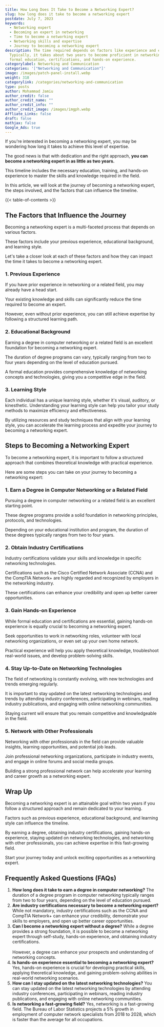```yaml
---
title: How Long Does It Take to Become a Networking Expert?
slug: how long does it take to become a networking expert
postdate: July 7, 2023
keywords:
  - Networking expert
  - Becoming an expert in networking
  - Time to become a networking expert
  - Networking skills and expertise
  - Journey to becoming a networking expert
description: The time required depends on factors like experience and education.
  Typically, it takes about two years to become proficient in networking through
  formal education, certifications, and hands-on experience.
categorylabel: Networking and Communication
categories: '["Networking and Communication"]'
image: /images/patch-panel-install.webp
weight: 318
categorylink: /categories/networking-and-communication
type: posts
author: Mohammad Jamiu
author_credit: false
author_credit_name: ""
author_credit_info: ""
author_credit_image: /images/imgph.webp
Affliate_Links: false
draft: false
mathjax: false
Google_Ads: true
---
```

If you're interested in becoming a networking expert, you may be wondering how long it takes to achieve this level of expertise.

The good news is that with dedication and the right approach, **you can become a networking expert in as little as two years.** 

This timeline includes the necessary education, training, and hands-on experience to master the skills and knowledge required in the field. 

In this article, we will look at the journey of becoming a networking expert, the steps involved, and the factors that can influence the timeline.

{{< table-of-contents >}}

## **The Factors that Influence the Journey**

Becoming a networking expert is a multi-faceted process that depends on various factors. 

These factors include your previous experience, educational background, and learning style. 

Let's take a closer look at each of these factors and how they can impact the time it takes to become a networking expert.

### **1. Previous Experience**

If you have prior experience in networking or a related field, you may already have a head start. 

Your existing knowledge and skills can significantly reduce the time required to become an expert. 

However, even without prior experience, you can still achieve expertise by following a structured learning path.

### **2. Educational Background**

Earning a degree in computer networking or a related field is an excellent foundation for becoming a networking expert. 

The duration of degree programs can vary, typically ranging from two to four years depending on the level of education pursued. 

A formal education provides comprehensive knowledge of networking concepts and technologies, giving you a competitive edge in the field.

### **3. Learning Style**

Each individual has a unique learning style, whether it's visual, auditory, or kinesthetic. Understanding your learning style can help you tailor your study methods to maximize efficiency and effectiveness. 

By utilizing resources and study techniques that align with your learning style, you can accelerate the learning process and expedite your journey to becoming a networking expert.

## **Steps to Becoming a Networking Expert**

To become a networking expert, it is important to follow a structured approach that combines theoretical knowledge with practical experience. 

Here are some steps you can take on your journey to becoming a networking expert:

### **1. Earn a Degree in Computer Networking or a Related Field**

Pursuing a degree in computer networking or a related field is an excellent starting point. 

These degree programs provide a solid foundation in networking principles, protocols, and technologies. 

Depending on your educational institution and program, the duration of these degrees typically ranges from two to four years.

### **2. Obtain Industry Certifications**

Industry certifications validate your skills and knowledge in specific networking technologies. 

Certifications such as the Cisco Certified Network Associate (CCNA) and the CompTIA Network+ are highly regarded and recognized by employers in the networking industry. 

These certifications can enhance your credibility and open up better career opportunities.

### **3. Gain Hands-on Experience**

While formal education and certifications are essential, gaining hands-on experience is equally crucial to becoming a networking expert. 

Seek opportunities to work in networking roles, volunteer with local networking organizations, or even set up your own home network. 

Practical experience will help you apply theoretical knowledge, troubleshoot real-world issues, and develop problem-solving skills.

### **4. Stay Up-to-Date on Networking Technologies**

The field of networking is constantly evolving, with new technologies and trends emerging regularly. 

It is important to stay updated on the latest networking technologies and trends by attending industry conferences, participating in webinars, reading industry publications, and engaging with online networking communities. 

Staying current will ensure that you remain competitive and knowledgeable in the field.

### **5. Network with Other Professionals**

Networking with other professionals in the field can provide valuable insights, learning opportunities, and potential job leads. 

Join professional networking organizations, participate in industry events, and engage in online forums and social media groups. 

Building a strong professional network can help accelerate your learning and career growth as a networking expert.

## **Wrap Up**

Becoming a networking expert is an attainable goal within two years if you follow a structured approach and remain dedicated to your learning. 

Factors such as previous experience, educational background, and learning style can influence the timeline. 

By earning a degree, obtaining industry certifications, gaining hands-on experience, staying updated on networking technologies, and networking with other professionals, you can achieve expertise in this fast-growing field. 

Start your journey today and unlock exciting opportunities as a networking expert.

## **Frequently Asked Questions (FAQs)**

1. **How long does it take to earn a degree in computer networking?** The duration of a degree program in computer networking typically ranges from two to four years, depending on the level of education pursued.
2. **Are industry certifications necessary to become a networking expert?** While not mandatory, industry certifications such as the CCNA and CompTIA Network+ can enhance your credibility, demonstrate your skills to employers, and open up better career opportunities.
3. **Can I become a networking expert without a degree?** While a degree provides a strong foundation, it is possible to become a networking expert through self-study, hands-on experience, and obtaining industry certifications. \
   \
   However, a degree can enhance your prospects and understanding of networking concepts.
4. **Is hands-on experience essential to becoming a networking expert?** Yes, hands-on experience is crucial for developing practical skills, applying theoretical knowledge, and gaining problem-solving abilities in real-world networking scenarios.
5. **How can I stay updated on the latest networking technologies?** You can stay updated on the latest networking technologies by attending industry conferences, participating in webinars, reading industry publications, and engaging with online networking communities.
6. **Is networking a fast-growing field?** Yes, networking is a fast-growing field. The Bureau of Labor Statistics projects a 5% growth in employment of computer network specialists from 2018 to 2028, which is faster than the average for all occupations.